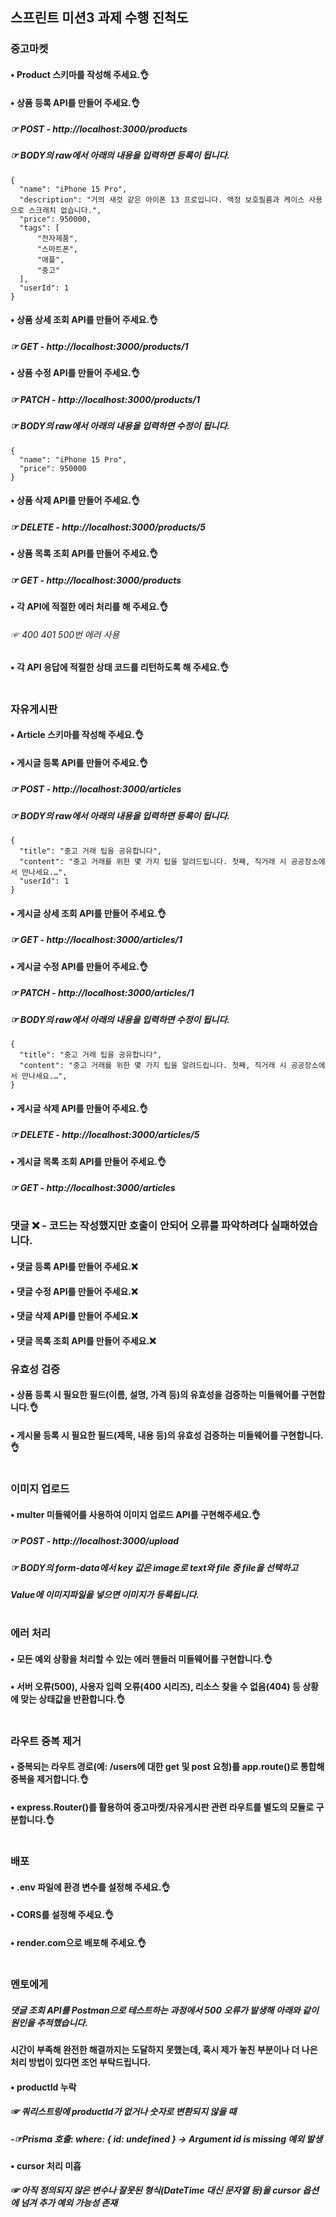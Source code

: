 ## 스프린트 미션3 과제 수행 진척도

### 중고마켓
#### • Product 스키마를 작성해 주세요.👌

#### • 상품 등록 API를 만들어 주세요.👌
#####  ☞ POST - http://localhost:3000/products
#####  ☞ BODY의 raw에서 아래의 내용을 입력하면 등록이 됩니다.
    {
      "name": "iPhone 15 Pro",
      "description": "거의 새것 같은 아이폰 13 프로입니다. 액정 보호필름과 케이스 사용으로 스크래치 없습니다.",
      "price": 950000,
      "tags": [
          "전자제품",
          "스마트폰",
          "애플",
          "중고"
      ],
      "userId": 1
    }  

#### • 상품 상세 조회 API를 만들어 주세요.👌
#####  ☞ GET - http://localhost:3000/products/1

#### • 상품 수정 API를 만들어 주세요.👌
#####  ☞ PATCH - http://localhost:3000/products/1
#####  ☞ BODY의 raw에서 아래의 내용을 입력하면 수정이 됩니다.
    {
      "name": "iPhone 15 Pro",
      "price": 950000
    }

#### • 상품 삭제 API를 만들어 주세요.👌
#####  ☞ DELETE - http://localhost:3000/products/5

#### • 상품 목록 조회 API를 만들어 주세요.👌
#####  ☞ GET - http://localhost:3000/products

#### • 각 API에 적절한 에러 처리를 해 주세요.👌
######  ☞ 400 401 500번 에러 사용

#### • 각 API 응답에 적절한 상태 코드를 리턴하도록 해 주세요.👌

#
### 자유게시판
#### • Article 스키마를 작성해 주세요.👌

#### • 게시글 등록 API를 만들어 주세요.👌
#####  ☞ POST - http://localhost:3000/articles
#####  ☞ BODY의 raw에서 아래의 내용을 입력하면 등록이 됩니다.
    {
      "title": "중고 거래 팁을 공유합니다",
      "content": "중고 거래를 위한 몇 가지 팁을 알려드립니다. 첫째, 직거래 시 공공장소에서 만나세요.…",
      "userId": 1
    }

#### • 게시글 상세 조회 API를 만들어 주세요.👌
#####  ☞ GET - http://localhost:3000/articles/1

#### • 게시글 수정 API를 만들어 주세요.👌
#####  ☞ PATCH - http://localhost:3000/articles/1
##### ☞ BODY의 raw에서 아래의 내용을 입력하면 수정이 됩니다.
    {
      "title": "중고 거래 팁을 공유합니다",
      "content": "중고 거래를 위한 몇 가지 팁을 알려드립니다. 첫째, 직거래 시 공공장소에서 만나세요.…",
    }
#### • 게시글 삭제 API를 만들어 주세요.👌
#####  ☞ DELETE - http://localhost:3000/articles/5

#### • 게시글 목록 조회 API를 만들어 주세요.👌
#####  ☞ GET - http://localhost:3000/articles

#
### 댓글 ❌ - 코드는 작성했지만 호출이 안되어 오류를 파악하려다 실패하였습니다.
#### • 댓글 등록 API를 만들어 주세요.❌
#### • 댓글 수정 API를 만들어 주세요.❌
#### • 댓글 삭제 API를 만들어 주세요.❌
#### • 댓글 목록 조회 API를 만들어 주세요.❌


### 유효성 검증
#### • 상품 등록 시 필요한 필드(이름, 설명, 가격 등)의 유효성을 검증하는 미들웨어를 구현합니다.👌
#### • 게시물 등록 시 필요한 필드(제목, 내용 등)의 유효성 검증하는 미들웨어를 구현합니다.👌

#
### 이미지 업로드
#### • multer 미들웨어를 사용하여 이미지 업로드 API를 구현해주세요.👌
#####  ☞ POST - http://localhost:3000/upload
#####  ☞ BODY의 form-data에서 key 값은 image로 text와 file 중 file을 선택하고 
#####    Value에 이미지파일을 넣으면 이미지가 등록됩니다.

#
### 에러 처리
#### • 모든 예외 상황을 처리할 수 있는 에러 핸들러 미들웨어를 구현합니다.👌
#### • 서버 오류(500), 사용자 입력 오류(400 시리즈), 리소스 찾을 수 없음(404) 등 상황에 맞는 상태값을 반환합니다.👌

#
### 라우트 중복 제거
#### • 중복되는 라우트 경로(예: /users에 대한 get 및 post 요청)를 app.route()로 통합해 중복을 제거합니다.👌
#### • express.Router()를 활용하여 중고마켓/자유게시판 관련 라우트를 별도의 모듈로 구분합니다.👌

#
### 배포
#### • .env 파일에 환경 변수를 설정해 주세요.👌
#### • CORS를 설정해 주세요.👌
#### • render.com으로 배포해 주세요.👌

#
### 멘토에게
##### 댓글 조회 API를 Postman으로 테스트하는 과정에서 500 오류가 발생해 아래와 같이 원인을 추적했습니다. 
#### 시간이 부족해 완전한 해결까지는 도달하지 못했는데, 혹시 제가 놓친 부분이나 더 나은 처리 방법이 있다면 조언 부탁드립니다.

#### • productId 누락
##### ☞ 쿼리스트링에 productId가 없거나 숫자로 변환되지 않을 때
##### ‑☞Prisma 호출: where: { id: undefined } → Argument id is missing 예외 발생

#### • cursor 처리 미흡
##### ☞ 아직 정의되지 않은 변수나 잘못된 형식(DateTime 대신 문자열 등)을 cursor 옵션에 넘겨 추가 예외 가능성 존재
